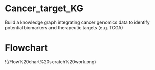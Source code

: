 # Cancer_target_KG
Build a knowledge graph integrating cancer genomics data to identify potential biomarkers and therapeutic targets (e.g. TCGA)

# Flowchart
!(/Flow%20chart%20scratch%20work.png)
